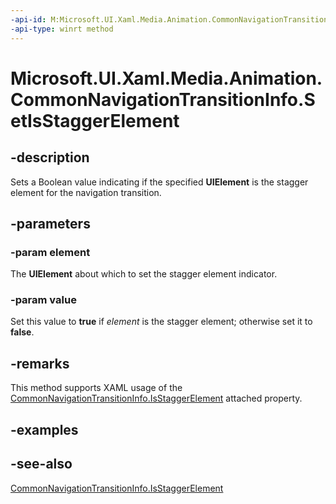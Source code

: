 ```yaml
---
-api-id: M:Microsoft.UI.Xaml.Media.Animation.CommonNavigationTransitionInfo.SetIsStaggerElement(Microsoft.UI.Xaml.UIElement,System.Boolean)
-api-type: winrt method
---
```


<!-- Method syntax
public void SetIsStaggerElement(Windows.UI.Xaml.UIElement element, System.Boolean value)
-->

# Microsoft.UI.Xaml.Media.Animation.CommonNavigationTransitionInfo.SetIsStaggerElement

## -description
Sets a Boolean value indicating if the specified **UIElement** is the stagger element for the navigation transition.

## -parameters
### -param element
The **UIElement** about which to set the stagger element indicator.

### -param value
Set this value to **true** if *element* is the stagger element; otherwise set it to **false**.

## -remarks
This method supports XAML usage of the [CommonNavigationTransitionInfo.IsStaggerElement](/windows/winui/api/microsoft.ui.xaml.media.animation.commonnavigationtransitioninfo#xaml-attached-properties) attached property.

## -examples

## -see-also
[CommonNavigationTransitionInfo.IsStaggerElement](/windows/winui/api/microsoft.ui.xaml.media.animation.commonnavigationtransitioninfo#xaml-attached-properties)
